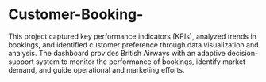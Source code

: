 # Customer-Booking-

This project captured key performance indicators (KPIs), analyzed trends in bookings, and identified customer preference through data visualization and analysis. The dashboard provides British Airways with an adaptive decision-support system to monitor the performance of bookings, identify market demand, and guide operational and marketing efforts. 
